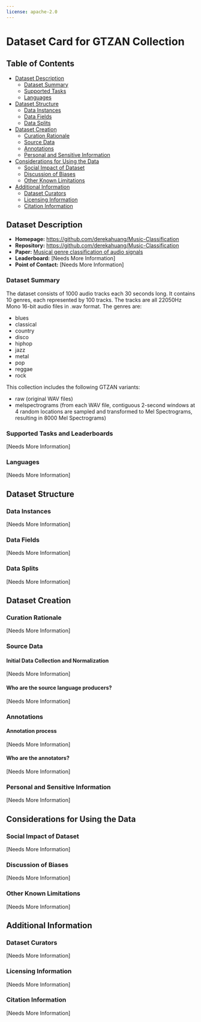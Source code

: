 ```yaml
---
license: apache-2.0
---
```


# Dataset Card for GTZAN Collection

## Table of Contents
- [Dataset Description](#dataset-description)
  - [Dataset Summary](#dataset-summary)
  - [Supported Tasks](#supported-tasks-and-leaderboards)
  - [Languages](#languages)
- [Dataset Structure](#dataset-structure)
  - [Data Instances](#data-instances)
  - [Data Fields](#data-instances)
  - [Data Splits](#data-instances)
- [Dataset Creation](#dataset-creation)
  - [Curation Rationale](#curation-rationale)
  - [Source Data](#source-data)
  - [Annotations](#annotations)
  - [Personal and Sensitive Information](#personal-and-sensitive-information)
- [Considerations for Using the Data](#considerations-for-using-the-data)
  - [Social Impact of Dataset](#social-impact-of-dataset)
  - [Discussion of Biases](#discussion-of-biases)
  - [Other Known Limitations](#other-known-limitations)
- [Additional Information](#additional-information)
  - [Dataset Curators](#dataset-curators)
  - [Licensing Information](#licensing-information)
  - [Citation Information](#citation-information)

## Dataset Description

- **Homepage:** https://github.com/derekahuang/Music-Classification
- **Repository:** https://github.com/derekahuang/Music-Classification
- **Paper:** [Musical genre classification of audio signals](https://ieeexplore.ieee.org/document/1021072)
- **Leaderboard:** [Needs More Information]
- **Point of Contact:** [Needs More Information]

### Dataset Summary

The dataset consists of 1000 audio tracks each 30 seconds long.
It contains 10 genres, each represented by 100 tracks.
The tracks are all 22050Hz Mono 16-bit audio files in .wav format.
The genres are:
* blues
* classical
* country
* disco
* hiphop
* jazz
* metal
* pop
* reggae
* rock

This collection includes the following GTZAN variants:
* raw (original WAV files)
* melspectrograms (from each WAV file, contiguous 2-second windows at 4 random locations are sampled and transformed to Mel Spectrograms, resulting in 8000 Mel Spectrograms)

### Supported Tasks and Leaderboards

[Needs More Information]

### Languages

[Needs More Information]

## Dataset Structure

### Data Instances

[Needs More Information]

### Data Fields

[Needs More Information]

### Data Splits

[Needs More Information]

## Dataset Creation

### Curation Rationale

[Needs More Information]

### Source Data

#### Initial Data Collection and Normalization

[Needs More Information]

#### Who are the source language producers?

[Needs More Information]

### Annotations

#### Annotation process

[Needs More Information]

#### Who are the annotators?

[Needs More Information]

### Personal and Sensitive Information

[Needs More Information]

## Considerations for Using the Data

### Social Impact of Dataset

[Needs More Information]

### Discussion of Biases

[Needs More Information]

### Other Known Limitations

[Needs More Information]

## Additional Information

### Dataset Curators

[Needs More Information]

### Licensing Information

[Needs More Information]

### Citation Information

[Needs More Information]